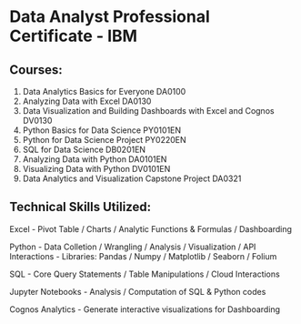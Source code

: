 # Data Analyst Professional Certificate - IBM

## Courses:

  1) Data Analytics Basics for Everyone DA0100
  2) Analyzing Data with Excel DA0130
  3) Data Visualization and Building Dashboards with Excel and Cognos DV0130
  4) Python Basics for Data Science PY0101EN
  5) Python for Data Science Project PY0220EN
  6) SQL for Data Science DB0201EN
  7) Analyzing Data with Python DA0101EN
  8) Visualizing Data with Python DV0101EN
  9) Data Analytics and Visualization Capstone Project DA0321

## Technical Skills Utilized:

Excel  - Pivot Table / Charts / Analytic Functions & Formulas / Dashboarding

Python - Data Colletion / Wrangling / Analysis / Visualization / API Interactions
       - Libraries: Pandas / Numpy / Matplotlib / Seaborn / Folium

SQL    - Core Query Statements / Table Manipulations / Cloud Interactions

Jupyter Notebooks - Analysis / Computation of SQL & Python codes

Cognos Analytics - Generate interactive visualizations for Dashboarding





